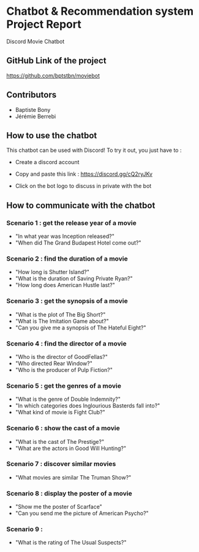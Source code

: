 # Chatbot & Recommendation system Project Report
Discord Movie Chatbot


## GitHub Link of the project

https://github.com/bptstbn/moviebot


## Contributors

- Baptiste Bony
- Jérémie Berrebi


## How to use the chatbot

This chatbot can be used with Discord! To try it out, you just have to :

- Create a discord account 

- Copy and paste this link : https://discord.gg/cQ2ryJKv 

- Click on the bot logo to discuss in private with the bot



## How to communicate with the chatbot

 
### Scenario 1 : get the release year of a movie

- "In what year was Inception released?"
- "When did The Grand Budapest Hotel come out?"

### Scenario 2 : find the duration of a movie

- "How long is Shutter Island?"
- "What is the duration of Saving Private Ryan?"
- "How long does American Hustle last?" 

### Scenario 3 : get the synopsis of a movie

- "What is the plot of The Big Short?"
- "What is The Imitation Game about?"
- "Can you give me a synopsis of The Hateful Eight?"


### Scenario 4 : find the director of a movie 

- "Who is the director of GoodFellas?"
- "Who directed Rear Window?"
- "Who is the producer of Pulp Fiction?"

 
### Scenario 5 : get the genres of a movie 

- "What is the genre of Double Indemnity?"
- "In which categories does Inglourious Basterds fall into?"
- "What kind of movie is Fight Club?"


### Scenario 6 : show the cast of a movie 

- "What is the cast of The Prestige?"
- "What are the actors in Good Will Hunting?"


### Scenario 7 : discover similar movies

- "What movies are similar The Truman Show?"


### Scenario 8 : display the poster of a movie

- "Show me the poster of Scarface"
- "Can you send me the picture of American Psycho?"

### Scenario 9 : 

- "What is the rating of The Usual Suspects?"


